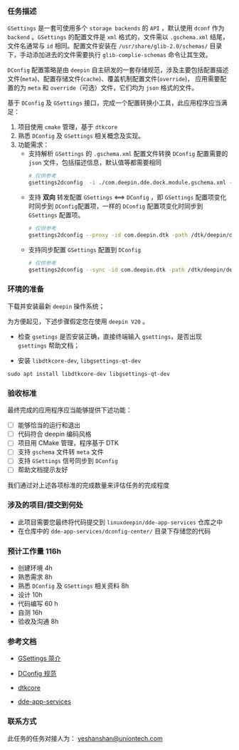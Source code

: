 ### 任务描述

`GSettings` 是一套可使用多个 `storage backends` 的 `API` ，默认使用 `dconf` 作为 `backend`  。`GSettings` 的配置文件是 `xml` 格式的，文件需以 `.gschema.xml` 结尾，文件名通常与 `id` 相同。配置文件安装在 `/usr/share/glib-2.0/schemas/` 目录下，手动添加进去的文件需要执行 `glib-complie-schemas` 命令让其生效。

`DConfig` 配置策略是由 `deepin` 自主研发的一套存储规范，涉及主要包括配置描述文件(`meta`)、配置存储文件(`cache`)、覆盖机制配置文件(`override`)， 应用需要配置的为 `meta` 和 `override`（可选）文件，它们均为 `json` 格式的文件。

基于 `DConfig` 及 `GSettings` 接口，完成一个配置转换小工具，此应用程序应当满足：

1. 项目使用 `cmake` 管理，基于 `dtkcore` 
2. 熟悉 `DConfig` 及 `GSettings` 相关概念及实现。
3. 功能需求：
   - 支持解析 `GSettings` 的 `.gschema.xml` 配置文件转换 `DConfig` 配置需要的 `json` 文件，包括描述信息，默认值等都需要相同
      ```bash
      # 仅供参考
      gsettings2dconfig  -i ./com.deepin.dde.dock.module.gschema.xml -o ./com.deepin.dde.dock.module.json
      ```
   - 支持 **双向** 转发配置 `GSettings` <==> `DConfig` ，即 `GSettings` 配置项变化时同步到 `DConfig`配置项，一样的 `DConfig` 配置项变化时同步到 `GSettings` 配置项。
      ```bash
      # 仅供参考
      gsettings2dconfig --proxy -id com.deepin.dtk -path /dtk/deepin/deepin-terminal -appid dtk.deepin.deepin-terminal -resource com.deepin.dtk
      ```
   - 支持同步配置  `GSettings` 配置到 `DConfig` 
      ```bash
      # 仅供参考
      gsettings2dconfig --sync -id com.deepin.dtk -path /dtk/deepin/deepin-terminal -appid dtk.deepin.deepin-terminal -resource com.deepin.dtk
      ```

### 环境的准备

下载并安装最新 `deepin` 操作系统；

为方便起见，下述步骤假定您在使用 `deepin V20` 。
- 检查 `gsetings` 是否安装正确，直接终端输入 `gsettings`，是否出现 `gsettings` 帮助文档；

- 安装 `libdtkcore-dev`, `libgsettings-qt-dev`
```
sudo apt install libdtkcore-dev libgsettings-qt-dev
```


### 验收标准

最终完成的应用程序应当能够提供下述功能：

- [ ] 能够恰当的运行和退出
- [ ] 代码符合 deepin 编码风格
- [ ] 项目用 CMake 管理，程序基于 DTK
- [ ] 支持 `gschema` 文件转 `meta` 文件
- [ ] 支持 `GSettings` 信号同步到 `DConfig`
- [ ] 帮助文档提示友好

我们通过对上述各项标准的完成数量来评估任务的完成程度

### 涉及的项目/提交到何处

- 此项目需要您最终将代码提交到 `linuxdeepin/dde-app-services` 仓库之中
- 在仓库中的 `dde-app-services/dconfig-center/` 目录下存储您的代码

### 预计工作量 116h

- 创建环境 4h
- 熟悉需求 8h
- 熟悉 `DConfig` 及 `GSettings` 相关资料 8h
- 设计 10h
- 代码编写 60 h
- 自测 16h
- 验收及沟通 8h


### 参考文档
- [GSettings 简介](https://www.jianshu.com/p/69289aee550b)
- [DConfig 规范](./%E9%85%8D%E7%BD%AE%E6%96%87%E4%BB%B6%E8%A7%84%E8%8C%83.md)

- [dtkcore](https://github.com/linuxdeepin/dtkcore)
- [dde-app-services](https://github.com/linuxdeepin/dde-app-services)

### 联系方式

此任务的任务对接人为： yeshanshan@uniontech.com


